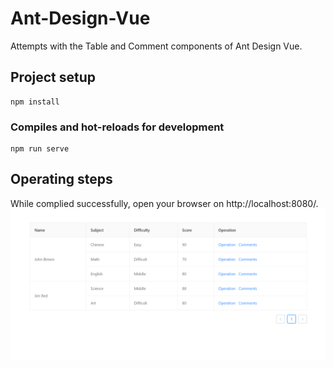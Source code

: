 # Ant-Design-Vue
Attempts with the Table and Comment components of Ant Design Vue.
## Project setup
```
npm install
```

### Compiles and hot-reloads for development
```
npm run serve
```

## Operating steps
While complied successfully, open your browser on http://localhost:8080/.
![image](https://github.com/HuihuiChang/Ant-Design-Vue/blob/master/ImageFolderForReadMe/Table.png)
